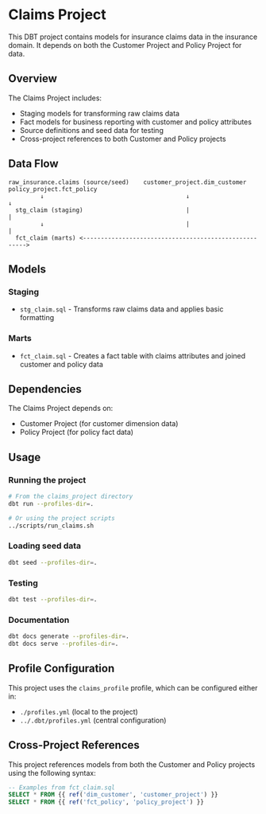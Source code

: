 # Claims Project

This DBT project contains models for insurance claims data in the insurance domain. It depends on both the Customer Project and Policy Project for data.

## Overview

The Claims Project includes:

- Staging models for transforming raw claims data
- Fact models for business reporting with customer and policy attributes
- Source definitions and seed data for testing
- Cross-project references to both Customer and Policy projects

## Data Flow

```
raw_insurance.claims (source/seed)    customer_project.dim_customer    policy_project.fct_policy
         ↓                                        ↓                            ↓
  stg_claim (staging)                             |                            |
         ↓                                        |                            |
  fct_claim (marts) <------------------------------------------------------>
```

## Models

### Staging

- `stg_claim.sql` - Transforms raw claims data and applies basic formatting

### Marts

- `fct_claim.sql` - Creates a fact table with claims attributes and joined customer and policy data

## Dependencies

The Claims Project depends on:

- Customer Project (for customer dimension data)
- Policy Project (for policy fact data)

## Usage

### Running the project

```bash
# From the claims_project directory
dbt run --profiles-dir=.

# Or using the project scripts
../scripts/run_claims.sh
```

### Loading seed data

```bash
dbt seed --profiles-dir=.
```

### Testing

```bash
dbt test --profiles-dir=.
```

### Documentation

```bash
dbt docs generate --profiles-dir=.
dbt docs serve --profiles-dir=.
```

## Profile Configuration

This project uses the `claims_profile` profile, which can be configured either in:

- `./profiles.yml` (local to the project)
- `../.dbt/profiles.yml` (central configuration)

## Cross-Project References

This project references models from both the Customer and Policy projects using the following syntax:

```sql
-- Examples from fct_claim.sql
SELECT * FROM {{ ref('dim_customer', 'customer_project') }}
SELECT * FROM {{ ref('fct_policy', 'policy_project') }}
```